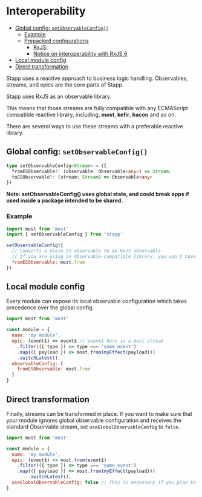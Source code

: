 # Interoperability

<!-- START doctoc generated TOC please keep comment here to allow auto update -->
<!-- DON'T EDIT THIS SECTION, INSTEAD RE-RUN doctoc TO UPDATE -->


- [Global config: `setObservableConfig()`](#global-config-setobservableconfig)
  - [Example](#example)
  - [Prepacked configurations](#prepacked-configurations)
    - [RxJS:](#rxjs)
    - [Notice on interoperability with RxJS 6](#notice-on-interoperability-with-rxjs-6)
- [Local module config](#local-module-config)
- [Direct transformation](#direct-transformation)

<!-- END doctoc generated TOC please keep comment here to allow auto update -->

Stapp uses a reactive approach to business logic handling. Observables, streams, and epics are the core parts of Stapp.

Stapp uses RxJS as an observable library.

This means that those streams are fully compatible with any ECMAScript compatible reactive library, including, **most**, **kefir**, **bacon** and so on.

There are several ways to use these streams with a preferable reactive library.

## Global config: `setObservableConfig()`
```typescript
type setObservableConfig<Stream> = ({
  fromESObservable?: (observable: Observable<any>) => Stream,
  toESObservable?: (stream: Stream) => Observable<any>
})
```
**Note: setObservableConfig() uses global state, and could break apps if used inside a package intended to be shared.**

### Example
```js
import most from 'most'
import { setObservableConfig } from 'stapp'

setObservableConfig({
  // Converts a plain ES observable to an RxJS observable 
  // If you are using an Observable-compatible library, you won't have to setup toESObservable
  fromESObservable: most.from
})
```

## Local module config
Every module can expose its local observable configuration which takes precedence over the global config.

```javascript
import most from 'most'

const module = {
  name: 'my module',
  epic: (event$) => event$ // event$ here is a most stream
    .filter(({ type }) => type === 'some event')
    .map(({ payload }) => most.from(myEffect(payload)))
    .switchLatest(),
  observableConfig: { 
    fromESObservable: most.from
  }
}
```

## Direct transformation
Finally, streams can be transformed in place. If you want to make sure that your module ignores global observable configuration and receives the standard Observable stream, set `useGlobalObservableConfig` to `false`.

```javascript
import most from 'most'

const module = {
  name: 'my module',
  epic: (event$) => most.from(event$)
    .filter(({ type }) => type === 'some event')
    .map(({ payload }) => most.from(myEffect(payload)))
        .switchLatest(),
  useGlobalObservableConfig: false // This is necessary if you plan to publish your module elsewhere
}
```
